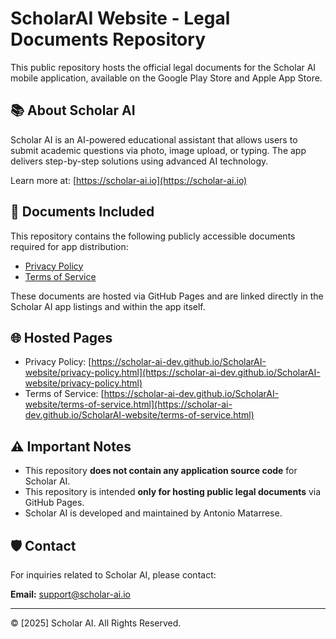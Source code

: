 # ScholarAI Website - Legal Documents Repository

This public repository hosts the official legal documents for the Scholar AI mobile application, available on the Google Play Store and Apple App Store.

## 📚 About Scholar AI
Scholar AI is an AI-powered educational assistant that allows users to submit academic questions via photo, image upload, or typing. The app delivers step-by-step solutions using advanced AI technology.

Learn more at: [https://scholar-ai.io](https://scholar-ai.io)

## 📄 Documents Included

This repository contains the following publicly accessible documents required for app distribution:

- [Privacy Policy](./privacy-policy.html)
- [Terms of Service](./terms-of-service.html)

These documents are hosted via GitHub Pages and are linked directly in the Scholar AI app listings and within the app itself.

## 🌐 Hosted Pages

- Privacy Policy: [https://scholar-ai-dev.github.io/ScholarAI-website/privacy-policy.html](https://scholar-ai-dev.github.io/ScholarAI-website/privacy-policy.html)
- Terms of Service: [https://scholar-ai-dev.github.io/ScholarAI-website/terms-of-service.html](https://scholar-ai-dev.github.io/ScholarAI-website/terms-of-service.html)

## ⚠️ Important Notes

- This repository **does not contain any application source code** for Scholar AI.
- This repository is intended **only for hosting public legal documents** via GitHub Pages.
- Scholar AI is developed and maintained by Antonio Matarrese.

## 🛡️ Contact

For inquiries related to Scholar AI, please contact:

**Email:** [support@scholar-ai.io](mailto:support@scholar-ai.io)

---

© [2025] Scholar AI. All Rights Reserved.

